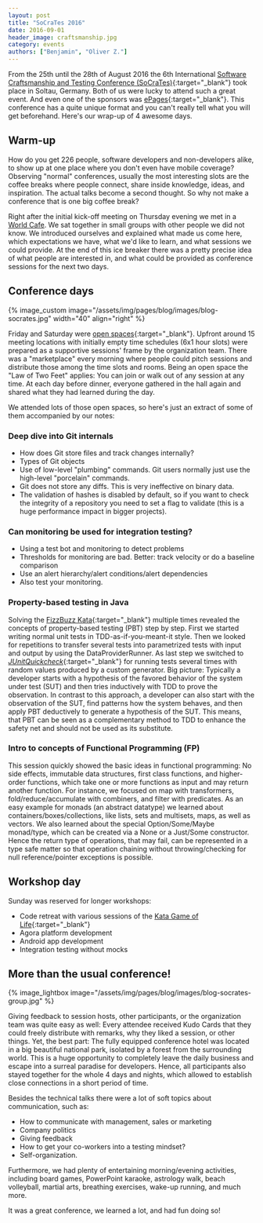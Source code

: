 ```yaml
---
layout: post
title: "SoCraTes 2016"
date: 2016-09-01
header_image: craftsmanship.jpg
category: events
authors: ["Benjamin", "Oliver Z."]
---
```


From the 25th until the 28th of August 2016 the 6th International [Software Craftsmanship and Testing Conference (SoCraTes)](https://www.socrates-conference.de/){:target="_blank"} took place in Soltau, Germany.
Both of us were lucky to attend such a great event.
And even one of the sponsors was [ePages](http://www.epages.com/en/){:target="_blank"}.
This conference has a quite unique format and you can't really tell what you will get beforehand.
Here's our wrap-up of 4 awesome days.

## Warm-up

How do you get 226 people, software developers and non-developers alike, to show up at one place where you don't even have mobile coverage?
Observing "normal" conferences, usually the most interesting slots are the coffee breaks where people connect, share inside knowledge, ideas, and inspiration.
The actual talks become a second thought.
So why not make a conference that is one big coffee break?

Right after the initial kick-off meeting on Thursday evening we met in a [World Cafe](https://en.wikipedia.org/wiki/World_Caf%C3%A9_(conversational_process)).
We sat together in small groups with other people we did not know.
We introduced ourselves and explained what made us come here, which expectations we have, what we'd like to learn, and what sessions we could provide.
At the end of this ice breaker there was a pretty precise idea of what people are interested in, and what could be provided as conference sessions for the next two days.

## Conference days

{% image_custom image="/assets/img/pages/blog/images/blog-socrates.jpg" width="40" align="right" %}

Friday and Saturday were [open spaces](https://en.wikipedia.org/wiki/Open_Space_Technology){:target="_blank"}.
Upfront around 15 meeting locations with initially empty time schedules (6x1 hour slots) were prepared as a supportive sessions' frame by the organization team.
There was a "marketplace" every morning where people could pitch sessions and distribute those among the time slots and rooms.
Being an open space the "Law of Two Feet" applies: You can join or walk out of any session at any time.
At each day before dinner, everyone gathered in the hall again and shared what they had learned during the day.

We attended lots of those open spaces, so here's just an extract of some of them accompanied by our notes:

### Deep dive into Git internals

* How does Git store files and track changes internally?
* Types of Git objects
* Use of low-level "plumbing" commands. Git users normally just use the high-level "porcelain" commands.
* Git does not store any diffs.
This is very ineffective on binary data.
* The validation of hashes is disabled by default, so if you want to check the integrity of a repository you need to set a flag to validate (this is a huge performance impact in bigger projects).

### Can monitoring be used for integration testing?

* Using a test bot and monitoring to detect problems
* Thresholds for monitoring are bad.
Better: track velocity or do a baseline comparison
* Use an alert hierarchy/alert conditions/alert dependencies
* Also test your monitoring.

### Property-based testing in Java

Solving the [FizzBuzz Kata](http://codingdojo.org/cgi-bin/index.pl?KataFizzBuzz){:target="_blank"} multiple times revealed the concepts of property-based testing (PBT) step by step.
First we started writing normal unit tests in TDD-as-if-you-meant-it style.
Then we looked for repetitions to transfer several tests into parametrized tests with input and output by using the DataProviderRunner.
As last step we switched to [*JUnitQuickcheck*](https://github.com/pholser/junit-quickcheck){:target="_blank"} for running tests several times with random values produced by a custom generator.
Big picture: Typically a developer starts with a hypothesis of the favored behavior of the system under test (SUT) and then tries inductively with TDD to prove the observation.
In contrast to this approach, a developer can also start with the observation of the SUT, find patterns how the system behaves, and then apply PBT deductively to generate a hypothesis of the SUT.
This means, that PBT can be seen as a complementary method to TDD to enhance the safety net and should not be used as its substitute.

### Intro to concepts of Functional Programming (FP)

This session quickly showed the basic ideas in functional programming: No side effects, immutable data structures, first class functions, and higher-order functions, which take one or more functions as input and may return another function.
For instance, we focused on map with transformers, fold/reduce/accumulate with combiners, and filter with predicates.
As an easy example for monads (an abstract datatype) we learned about containers/boxes/collections, like lists, sets and multisets, maps, as well as vectors.
We also learned about the special Option/Some/Maybe monad/type, which can be created via a None or a Just/Some constructor.
Hence the return type of operations, that may fail, can be represented in a type safe matter so that operation chaining without throwing/checking for null reference/pointer exceptions is possible.

## Workshop day

Sunday was reserved for longer workshops:

* Code retreat with various sessions of the [Kata Game of Life](http://codingdojo.org/cgi-bin/index.pl?action=browse&diff=1&id=KataGameOfLife){:target="_blank"}
* Agora platform development
* Android app development
* Integration testing without mocks

## More than the usual conference!

{% image_lightbox image="/assets/img/pages/blog/images/blog-socrates-group.jpg" %}

Giving feedback to session hosts, other participants, or the organization team was quite easy as well: Every attendee received Kudo Cards that they could freely distribute with remarks, why they liked a session, or other things.
Yet, the best part: The fully equipped conference hotel was located in a big beautiful national park, isolated by a forest from the surrounding world.
This is a huge opportunity to completely leave the daily business and escape into a surreal paradise for developers.
Hence, all participants also stayed together for the whole 4 days and nights, which allowed to establish close connections in a short period of time.

Besides the technical talks there were a lot of soft topics about communication, such as:

* How to communicate with management, sales or marketing
* Company politics
* Giving feedback
* How to get your co-workers into a testing mindset?
* Self-organization.

Furthermore, we had plenty of entertaining morning/evening activities, including board games, PowerPoint karaoke, astrology walk, beach volleyball, martial arts, breathing exercises, wake-up running, and much more.

It was a great conference, we learned a lot, and had fun doing so!
